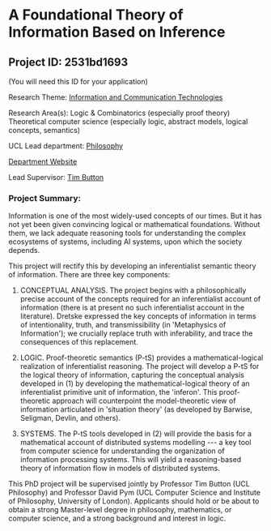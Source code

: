 # A Foundational Theory of Information Based on Inference

## Project ID: **2531bd1693**
(You will need this ID for your application)

Research Theme: [Information and Communication Technologies](../themes/information-and-communication-technologies.md)

Research Area(s):
Logic & Combinatorics (especially proof theory)<br />Theoretical computer science (especially logic, abstract models, logical concepts, semantics)

UCL Lead department: [Philosophy](../departments/philosophy.md)

[Department Website](https://www.ucl.ac.uk/arts-humanities/philosophy)

Lead Supervisor: [Tim Button](https://profiles.ucl.ac.uk/71978)

### Project Summary:

Information is one of the most widely-used concepts of our times. But it has not yet been given convincing logical or mathematical foundations. Without them, we lack adequate reasoning tools for understanding the complex ecosystems of systems, including AI systems, upon which the society depends.

This project will rectify this by developing an inferentialist semantic theory of information. There are three key components:

1. CONCEPTUAL ANALYSIS. The project begins with a philosophically precise account of the concepts required for an inferentialist account of information (there is at present no such inferentialist account in the literature). Dretske expressed the key concepts of information in terms of intentionality, truth, and transmissibility (in 'Metaphysics of Information'); we crucially replace truth with inferability, and trace the consequences of this replacement.

2. LOGIC. Proof-theoretic semantics (P-tS) provides a mathematical-logical realization of inferentialist reasoning. The project will develop a P-tS for the logical theory of information, capturing the conceptual analysis developed in (1) by developing the mathematical-logical theory of an inferentialist primitive unit of information, the 'inferon'. This proof-theoretic approach will counterpoint the model-theoretic view of information articulated in 'situation theory' (as developed by Barwise, Seligman, Devlin, and others).

3. SYSTEMS. The P-tS tools developed in (2) will provide the basis for a mathematical account of distributed systems modelling --- a key tool from computer science for understanding the organization of information processing systems. This will yield a reasoning-based theory of information flow in models of distributed systems. 

This PhD project will be supervised jointly by Professor Tim Button (UCL Philosophy) and Professor David Pym (UCL Computer Science and Institute of Philosophy, University of London). Applicants should hold or be about to obtain a strong Master-level degree in philosophy, mathematics, or computer science, and a strong background and interest in logic.
